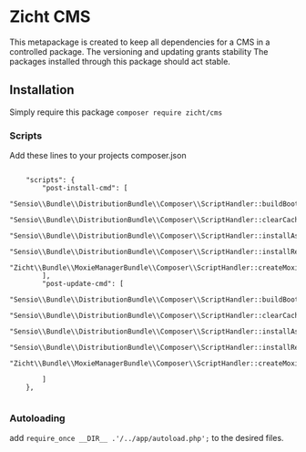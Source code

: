 # Zicht CMS

This metapackage is created to keep all dependencies for a CMS in a 
controlled package. The versioning and updating grants stability 
The packages installed through this package should act stable.

## Installation
Simply require this package `composer require zicht/cms`

### Scripts
Add these lines to your projects composer.json

```

    "scripts": {
        "post-install-cmd": [
            "Sensio\\Bundle\\DistributionBundle\\Composer\\ScriptHandler::buildBootstrap",
            "Sensio\\Bundle\\DistributionBundle\\Composer\\ScriptHandler::clearCache",
            "Sensio\\Bundle\\DistributionBundle\\Composer\\ScriptHandler::installAssets",
            "Sensio\\Bundle\\DistributionBundle\\Composer\\ScriptHandler::installRequirementsFile",
            "Zicht\\Bundle\\MoxieManagerBundle\\Composer\\ScriptHandler::createMoxieManagerSymlinks"
        ],
        "post-update-cmd": [
            "Sensio\\Bundle\\DistributionBundle\\Composer\\ScriptHandler::buildBootstrap",
            "Sensio\\Bundle\\DistributionBundle\\Composer\\ScriptHandler::clearCache",
            "Sensio\\Bundle\\DistributionBundle\\Composer\\ScriptHandler::installAssets",
            "Sensio\\Bundle\\DistributionBundle\\Composer\\ScriptHandler::installRequirementsFile",
            "Zicht\\Bundle\\MoxieManagerBundle\\Composer\\ScriptHandler::createMoxieManagerSymlinks"

        ]
    },
    
```

### Autoloading
add `require_once __DIR__ .'/../app/autoload.php';` to the desired files.

